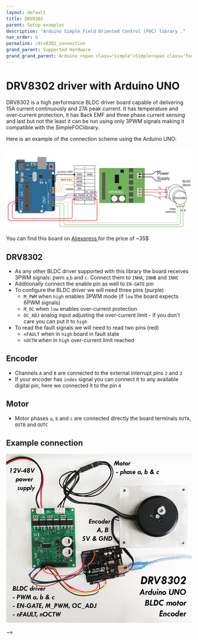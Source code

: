 ```yaml
---
layout: default
title: DRV8302
parent: Setup examples
description: "Arduino Simple Field Oriented Control (FOC) library ."
nav_order: 6
permalink: /drv8302_connection
grand_parent: Supported Hardware
grand_grand_parent: Arduino <span class="simple">Simple<span class="foc">FOC</span>library</span>
---
```



# DRV8302 driver with Arduino UNO 

DRV8302 is a high performance BLDC driver board capable of delivering 15A current continuously and 27A peak current. It has temperature and over-current protection, it has Back EMF and three phase current sensing and last but not the least it can be run using only 3PWM signals making it compatible with the <span class="simple">Simple<span class="foc">FOC</span>library</span>.

Here is an example of the connection scheme using the Arduino UNO: 

<p><img src="extras/Images/drv8302_arduino_connection.jpg" class="img400"></p>

You can find this board on [Aliexpress <i class="fa fa-external-link"></i>](https://fr.aliexpress.com/item/4000126430773.html?spm=a2g0o.productlist.0.0.702a312aXmzuUK&algo_pvid=50131a88-ac88-4755-bb71-978c07ec461e&algo_expid=50131a88-ac88-4755-bb71-978c07ec461e-5&btsid=0b0a119a15957548552557385e6f5e&ws_ab_test=searchweb0_0,searchweb201602_,searchweb201603_) for the price of ~35$

## DRV8302 
- As any other BLDC driver supported with this library the board receives 3PWM signals: pwm `a`,`b` and `c`. Connect them to `INHA`, `INHB` and `INHC`
- Additionally connect the enable pin as well to `EN-GATE` pin
- To configure the BLDC driver we will need three pins (purple)
   - `M_PWM` when `high` enables 3PWM mode (if `low` the board expects 6PWM signals)
   - `M_OC` when `low` enables over-current protection 
   - `OC_ADJ` analog input adjusting the over-current limit - if you don't care you can put it to `high`
- To read the fault signals we will need to read two pins (red)
   - `nFAULT` when in `high` board in fault state
   - `nOCTW` when in `high` over-current limit reached

## Encoder 
- Channels `A` and `B` are connected to the external interrupt pins `2` and `3`
- If your encoder has `index` signal you can connect it to any available digital pin, here we connected it to the pin `4`

## Motor
- Motor phases `a`, `b` and `c` are connected directly the board terminals `OUTA`, `OUTB` and `OUTC`


## Example connection
<p><img src="extras/Images/drv8302_connection.jpg " class="width60"></p> -->
